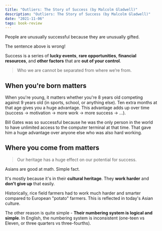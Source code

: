 ```yaml
---
title: "Outliers: The Story of Success (by Malcolm Gladwell)"
description: "Outliers: The Story of Success (by Malcolm Gladwell)"
date: "2021-11-06"
tags: book-review
---
```


People are unusually successful because they are unusually gifted.

The sentence above is wrong!

Success is a series of **lucky events**, **rare opportunities**, **financial resources**, and **other factors** that are **out of your control**.

> Who we are cannot be separated from where we’re from.

## When you're born matters

When you're young, it matters whether you're 8 years old competing against 9 years old (in sports, school, or anything else). Ten extra months at that age gives you a huge advantage. This advantage adds up over time (success -> motivation -> more work -> more success -> ...).

Bill Gates was so successful because he was the only person in the world to have unlimited access to the computer terminal at that time. That gave him a huge advantage over anyone else who was also hard working.

## Where you come from matters

> Our heritage has a huge effect on our potential for success.

Asians are good at math. Simple fact.

It's mostly because it's in their **cultural heritage**. They **work harder** and **don't give up** that easily.

Historically, rice field farmers had to work much harder and smarter compared to European "potato" farmers. This is reflected in today's Asian culture.

The other reason is quite simple - **Their numbering system is logical and simple**. In English, the numbering system is inconsistent (one-teen vs Eleven, or three quarters vs three-fourths).

